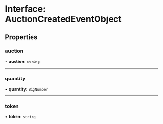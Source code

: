 # Interface: AuctionCreatedEventObject

## Properties

### auction

• **auction**: `string`

___

### quantity

• **quantity**: `BigNumber`

___

### token

• **token**: `string`
